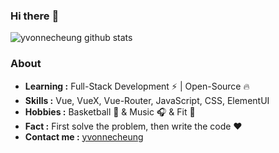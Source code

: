 ### Hi there :ice_cream:


<!--
**YvonneCheung/YvonneCheung** is a ✨ _special_ ✨ repository because its `README.md` (this file) appears on your GitHub profile.

Here are some ideas to get you started:

- 🔭 I’m currently working on ...
- 🌱 I’m currently learning ...
- 👯 I’m looking to collaborate on ...
- 🤔 I’m looking for help with ...
- 💬 Ask me about ...
- 📫 How to reach me: ...
- 😄 Pronouns: ...
- ⚡ Fun fact: ...
-->
![yvonnecheung github stats](https://github-readme-stats.vercel.app/api?username=yvonnecheung&count_private=true&show_icons=true&theme=dracula)

### About

-  **Learning :** Full-Stack Development :zap: | Open-Source :fire:    
-  **Skills :** Vue, VueX, Vue-Router, JavaScript, CSS, ElementUI
-  **Hobbies :** Basketball :basketball: & Music :headphones: & Fit :muscle:
-  **Fact :** First solve the problem, then write the code :heart:
-  **Contact me :** [yvonnecheung](mailto:xixixixiao@hotmail.com)
